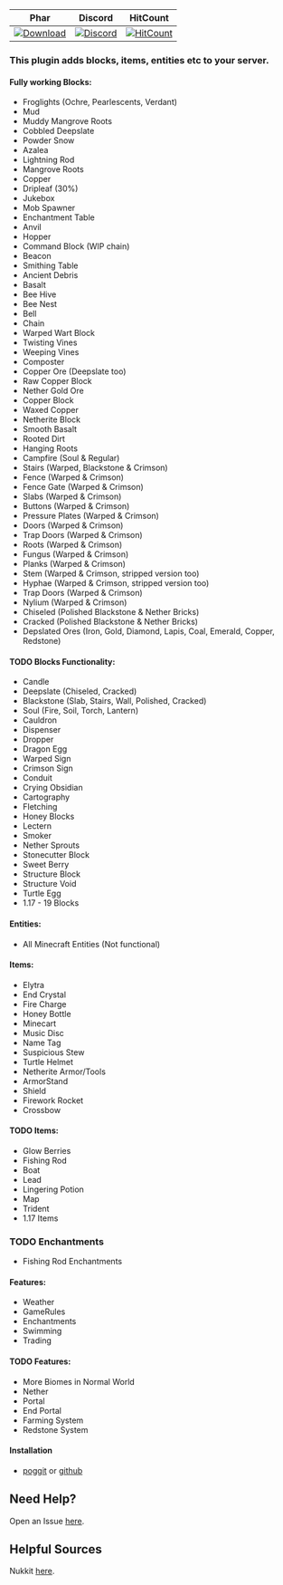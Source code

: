 | Phar | Discord | HitCount |
| :---: | :---: | :---: |
 [![Download](https://img.shields.io/badge/download-latest-blue.svg)](https://poggit.pmmp.io/ci/CLADevs/VanillaX) | [![Discord](https://camo.githubusercontent.com/455152269a0ed38255ed15e375084d4dd08e0c98/68747470733a2f2f696d672e736869656c64732e696f2f62616467652f636861742d6f6e253230646973636f72642d3732383944412e737667)](https://discord.gg/f7yGTzE) | [![HitCount](http://hits.dwyl.io/CLADevs/VanillaX.svg)](http://hits.dwyl.io/CLADevs/VanillaX)

### This plugin adds blocks, items, entities etc to your server.
#### Fully working Blocks:
- Froglights (Ochre, Pearlescents, Verdant)
- Mud
- Muddy Mangrove Roots
- Cobbled Deepslate
- Powder Snow
- Azalea
- Lightning Rod
- Mangrove Roots
- Copper
- Dripleaf (30%)
- Jukebox
- Mob Spawner
- Enchantment Table
- Anvil
- Hopper
- Command Block (WIP chain)
- Beacon
- Smithing Table
- Ancient Debris
- Basalt
- Bee Hive
- Bee Nest
- Bell
- Chain
- Warped Wart Block
- Twisting Vines
- Weeping Vines
- Composter
- Copper Ore (Deepslate too)
- Raw Copper Block
- Nether Gold Ore
- Copper Block
- Waxed Copper
- Netherite Block
- Smooth Basalt
- Rooted Dirt
- Hanging Roots
- Campfire (Soul & Regular)
- Stairs (Warped, Blackstone & Crimson)
- Fence (Warped & Crimson)
- Fence Gate (Warped & Crimson)
- Slabs (Warped & Crimson)
- Buttons (Warped & Crimson)
- Pressure Plates (Warped & Crimson)
- Doors (Warped & Crimson)
- Trap Doors (Warped & Crimson)
- Roots (Warped & Crimson)
- Fungus (Warped & Crimson)
- Planks (Warped & Crimson)
- Stem (Warped & Crimson, stripped version too)
- Hyphae (Warped & Crimson, stripped version too)
- Trap Doors (Warped & Crimson)
- Nylium (Warped & Crimson)
- Chiseled (Polished Blackstone & Nether Bricks)
- Cracked (Polished Blackstone & Nether Bricks)
- Depslated Ores (Iron, Gold, Diamond, Lapis, Coal, Emerald, Copper, Redstone)

#### TODO Blocks Functionality:
- Candle
- Deepslate (Chiseled, Cracked)
- Blackstone (Slab, Stairs, Wall, Polished, Cracked)
- Soul (Fire, Soil, Torch, Lantern)
- Cauldron
- Dispenser
- Dropper
- Dragon Egg
- Warped Sign
- Crimson Sign
- Conduit
- Crying Obsidian
- Cartography
- Fletching
- Honey Blocks
- Lectern
- Smoker
- Nether Sprouts
- Stonecutter Block
- Sweet Berry
- Structure Block
- Structure Void
- Turtle Egg
- 1.17 - 19 Blocks

#### Entities:
- All Minecraft Entities (Not functional)

#### Items:
- Elytra
- End Crystal
- Fire Charge
- Honey Bottle
- Minecart
- Music Disc
- Name Tag
- Suspicious Stew
- Turtle Helmet
- Netherite Armor/Tools
- ArmorStand
- Shield
- Firework Rocket
- Crossbow

#### TODO Items:
- Glow Berries
- Fishing Rod
- Boat
- Lead
- Lingering Potion
- Map
- Trident
- 1.17 Items

### TODO Enchantments
- Fishing Rod Enchantments

#### Features:
- Weather
- GameRules
- Enchantments
- Swimming
- Trading

#### TODO Features:
- More Biomes in Normal World
- Nether
- Portal
- End Portal
- Farming System
- Redstone System

#### Installation
-  [poggit](https://poggit.pmmp.io/ci/CLADevs/VanillaX) or [github](https://github.com/CLADevs/VanillaX)

## Need Help?
  Open an Issue [here](https://github.com/CLADevs/VanillaX/issues/new).

## Helpful Sources
  Nukkit [here](https://github.com/CloudburstMC/Nukkit).
